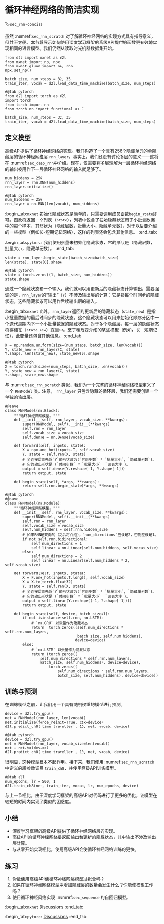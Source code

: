 # 循环神经网络的简洁实现
:label:`sec_rnn-concise`

虽然 :numref:`sec_rnn_scratch` 对了解循环神经网络的实现方式具有指导意义，但并不方便。本节将展示如何使用深度学习框架的高级API提供的函数更有效地实现相同的语言模型。我们仍然从读取时光机器数据集开始。

```{.python .input}
from d2l import mxnet as d2l
from mxnet import np, npx
from mxnet.gluon import nn, rnn
npx.set_np()

batch_size, num_steps = 32, 35
train_iter, vocab = d2l.load_data_time_machine(batch_size, num_steps)
```

```{.python .input}
#@tab pytorch
from d2l import torch as d2l
import torch
from torch import nn
from torch.nn import functional as F

batch_size, num_steps = 32, 35
train_iter, vocab = d2l.load_data_time_machine(batch_size, num_steps)
```

## 定义模型

高级API提供了循环神经网络的实现。我们构造了一个具有256个隐藏单元的单隐藏层的循环神经网络层 `rnn_layer`。事实上，我们还没有讨论多层的意义——这将在 :numref:`sec_deep_rnn`中介绍。现在，仅需要将多层理解为一层循环神经网络的输出被用作下一层循环神经网络的输入就足够了。

```{.python .input}
num_hiddens = 256
rnn_layer = rnn.RNN(num_hiddens)
rnn_layer.initialize()
```

```{.python .input}
#@tab pytorch
num_hiddens = 256
rnn_layer = nn.RNN(len(vocab), num_hiddens)
```

:begin_tab:`mxnet`
初始化隐藏状态是简单的，只需要调用成员函数`begin_state`即可。函数将返回一个列表（`state`），列表中包含了初始隐藏状态用于小批量数据中的每个样本，其形状为（隐藏层数，批量大小，隐藏单元数）。对于以后要介绍的一些模型（例如长-短期记忆网络），这样的列表还会包含其他信息。
:end_tab:

:begin_tab:`pytorch`
我们使用张量来初始化隐藏状态，它的形状是（隐藏层数，批量大小，隐藏单元数）。
:end_tab:

```{.python .input}
state = rnn_layer.begin_state(batch_size=batch_size)
len(state), state[0].shape
```

```{.python .input}
#@tab pytorch
state = torch.zeros((1, batch_size, num_hiddens))
state.shape
```

通过一个隐藏状态和一个输入，我们就可以用更新后的隐藏状态计算输出。需要强调的是，`rnn_layer`的“输出”（`Y`）不涉及输出层的计算：它是指每个时间步的隐藏状态，这些隐藏状态可以用作后续输出层的输入。

:begin_tab:`mxnet`
此外，`rnn_layer`返回的更新后的隐藏状态（`state_new`）是指小批量数据的最后时间步的隐藏状态。这个隐藏状态可以用来初始化顺序分区中一个迭代周期内下一个小批量数据的隐藏状态。对于多个隐藏层，每一层的隐藏状态将存储在（`state_new`）变量中。至于稍后要介绍的某些模型（例如，长－短期记忆），此变量还包含其他信息。
:end_tab:

```{.python .input}
X = np.random.uniform(size=(num_steps, batch_size, len(vocab)))
Y, state_new = rnn_layer(X, state)
Y.shape, len(state_new), state_new[0].shape
```

```{.python .input}
#@tab pytorch
X = torch.rand(size=(num_steps, batch_size, len(vocab)))
Y, state_new = rnn_layer(X, state)
Y.shape, state_new.shape
```

与 :numref:`sec_rnn_scratch` 类似，我们为一个完整的循环神经网络模型定义了一个 `RNNModel` 类。注意， `rnn_layer` 只包含隐藏的循环层，我们还需要创建一个单独的输出层。

```{.python .input}
#@save
class RNNModel(nn.Block):
    """循环神经网络模型。"""
    def __init__(self, rnn_layer, vocab_size, **kwargs):
        super(RNNModel, self).__init__(**kwargs)
        self.rnn = rnn_layer
        self.vocab_size = vocab_size
        self.dense = nn.Dense(vocab_size)

    def forward(self, inputs, state):
        X = npx.one_hot(inputs.T, self.vocab_size)
        Y, state = self.rnn(X, state)
        # 全连接层首先将`Y`的形状改为(`时间步数` * `批量大小`, `隐藏单元数`)。
        # 它的输出形状是 (`时间步数` * `批量大小`, `词表大小`)。
        output = self.dense(Y.reshape(-1, Y.shape[-1]))
        return output, state

    def begin_state(self, *args, **kwargs):
        return self.rnn.begin_state(*args, **kwargs)
```

```{.python .input}
#@tab pytorch
#@save
class RNNModel(nn.Module):
    """循环神经网络模型。"""
    def __init__(self, rnn_layer, vocab_size, **kwargs):
        super(RNNModel, self).__init__(**kwargs)
        self.rnn = rnn_layer
        self.vocab_size = vocab_size
        self.num_hiddens = self.rnn.hidden_size
        # 如果RNN是双向的（之后将介绍），`num_directions`应该是2，否则应该是1。
        if not self.rnn.bidirectional:
            self.num_directions = 1
            self.linear = nn.Linear(self.num_hiddens, self.vocab_size)
        else:
            self.num_directions = 2
            self.linear = nn.Linear(self.num_hiddens * 2, self.vocab_size)

    def forward(self, inputs, state):
        X = F.one_hot(inputs.T.long(), self.vocab_size)
        X = X.to(torch.float32)
        Y, state = self.rnn(X, state)
        # 全连接层首先将`Y`的形状改为(`时间步数` * `批量大小`, `隐藏单元数`)。
        # 它的输出形状是 (`时间步数` * `批量大小`, `词表大小`)。
        output = self.linear(Y.reshape((-1, Y.shape[-1])))
        return output, state

    def begin_state(self, device, batch_size=1):
        if not isinstance(self.rnn, nn.LSTM):
            # `nn.GRU` 以张量作为隐藏状态
            return  torch.zeros((self.num_directions * self.rnn.num_layers,
                                 batch_size, self.num_hiddens), 
                                device=device)
        else:
            # `nn.LSTM` 以张量作为隐藏状态
            return (torch.zeros((
                self.num_directions * self.rnn.num_layers,
                batch_size, self.num_hiddens), device=device),
                    torch.zeros((
                        self.num_directions * self.rnn.num_layers,
                        batch_size, self.num_hiddens), device=device))
```

## 训练与预测

在训练模型之前，让我们用一个具有随机权重的模型进行预测。

```{.python .input}
device = d2l.try_gpu()
net = RNNModel(rnn_layer, len(vocab))
net.initialize(force_reinit=True, ctx=device)
d2l.predict_ch8('time traveller', 10, net, vocab, device)
```

```{.python .input}
#@tab pytorch
device = d2l.try_gpu()
net = RNNModel(rnn_layer, vocab_size=len(vocab))
net = net.to(device)
d2l.predict_ch8('time traveller', 10, net, vocab, device)
```

很明显，这种模型根本不起作用。接下来，我们使用 :numref:`sec_rnn_scratch` 中定义的超参数调用 `train_ch8`，并使用高级API训练模型。

```{.python .input}
#@tab all
num_epochs, lr = 500, 1
d2l.train_ch8(net, train_iter, vocab, lr, num_epochs, device)
```

与上一节相比，由于深度学习框架的高级API对代码进行了更多的优化，该模型在较短的时间内实现了类似的困惑度。

## 小结

* 深度学习框架的高级API提供了循环神经网络层的实现。
* 高级API的循环神经网络层返回输出和更新的隐藏状态，其中输出不涉及输出层计算。
* 与从零开始实现相比，使用高级API会使循环神经网络训练的更快。

## 练习

1. 你能使用高级API使循环神经网络模型过拟合吗？
1. 如果在循环神经网络模型中增加隐藏层的数量会发生什么？你能使模型工作吗？
1. 使用循环神经网络实现 :numref:`sec_sequence` 的自回归模型。

:begin_tab:`mxnet`
[Discussions](https://discuss.d2l.ai/t/2105)
:end_tab:

:begin_tab:`pytorch`
[Discussions](https://discuss.d2l.ai/t/2106)
:end_tab:
